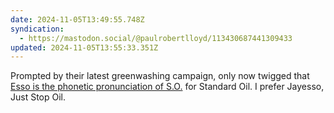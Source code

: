 ```yaml
---
date: 2024-11-05T13:49:55.748Z
syndication:
  - https://mastodon.social/@paulrobertlloyd/113430687441309433
updated: 2024-11-05T13:55:33.351Z
---
```


Prompted by their latest greenwashing campaign, only now twigged that [Esso is the phonetic pronunciation of S.O.](https://en.wikipedia.org/wiki/Esso) for Standard Oil. I prefer Jayesso, Just Stop Oil.
